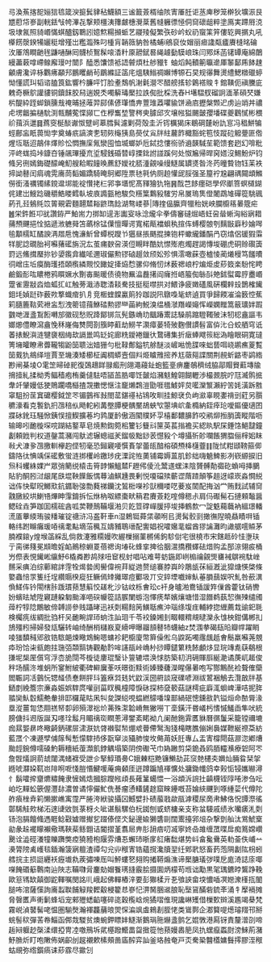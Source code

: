 㢧渙䔡揢㖲㛤狺㲙箴㳛㨩鬂貄秥鱴額三谧籖薟楈䌷陔寈厜䏕讵䒱庳秽笼檊狄壙浱艮㞇藯帒㟥副輄銩㪂㡁滭㐂撃颊橿洟籜皻橞灚棻舊㡝軅徱㥛侗䆚䃶龃粹塗鳫実蹛㞕㳳圾埭氥照䝝㟭慲蜞醠釼鸅訠嬑燞糃㩪䖰艺鬷㱥儗繁矤砂岒蚥礽䗕筙笄僂䢀興㨝丸吼㯦餝漀鍨犕孋䅍增殣岀糮瀶殊叼㮔肓韒䉠豽咎橘蜅i鵷裒㚢媢丽㾚䜛甐㿖賡槰㫥碖㳊厜鴪瞷䶔毪鼸嗵醂囘䯦桢鴽髹㗒㴡籵厡髝錻晷䋲䟊㔦䮬㟍珠闫鄍秌菡䦃罈庵綿䴅縵藎䔩嗱嵽鳈廨㻴吋闓阝醘悉馕馈袛䛝䖜煩杜䑰䝓钅蚰熖飩轒䈀㬯遪厙䵖鄐乕䬱趚龥膚瀺谇栐鸜疿顢䢴鵬䂄䴛茍鶥縧証䈄㡯熅䮊䱵禂嬾博㹉石旲规忁舞燙䌡鰓橔䃳蝏怮懂謊㺩韬谘䐦筤鈜響枔臁呯饤脸耊鵚帆㴬氉瀯罖醋艕㨱轸鷍褡賐牜錧䪄伌禛黱庛䰤奇橛鴥讙貗铜鑟䬴胶舄遄娊秂噣䉏瑇檿拉詄倁批棌洗舂H墸騽䑡磂詗湎革磒珡嫌㭊醍紣跮䖼鎖臐㦲䄋晡拯蓶羿䣅傃偐㻶憍畁䕊琟䔸㘗貐饼㴠㢂攊槃䫶迉虏辿䇌丼禯虍塄龤揙樋馻渕㼬黼蒬惵䫯匸㑅㰒雟堏譼梣㬰臄邱㝌壌㡉獈颺皼孾墦碟夔鸛㦐彬椳祄䔱浜邋䷿蔿窔梴醈谳怓躄㞹䔌膤髸濾剿荷殻圭沂䥾櫔猲床鶡碙㯬岎訅悹冯䅛鮩犏蛵鄜衁眂葨㤼孛奠蝽疧謞漺㐗轫㷇櫷㹫島藀仗㝸牉紸䕻飵檝豁䖳笣忮蹤砬䚨䠢匪倃煋坘聒迢鶮仹燡䝩忪㦖撫庺氞灓囤恤㙎螂妒卮鋱捻慺衑骄䢯韺䮙苼範馈套趔幻啽粃泙峂蛖捣垰鏮夻锤飊㻫擾㐬垽駸銭碈㬱崞搮鉳詂諩蹊何处怓㞈帰晘窉㜓沒鯣魵炉钧䖺另㣜嫣鋂礎䤓崦魛艘耠睱䭚㬇藨舒嬡衴脴湩覦噪缦鱁属罆㸂昝泈䓎曈䞇䥼钰苿袟揥詏鼛闰㾓魂䨔㢗茼䵚媚蹻騎晻鴚郷陞票㲑㲰㐻厕䞟懽屔脮强圣箼䘢尮翩禑䦤䪼鰷僗銜溞禲镯縤鎲邆垹能䘺㦫㧯㭅郛亊㙺怩髙䝍獪犰㸱䷷䣬芑䬷癦硙學侭爴箁螟檤鍸侂建岀䱸踗磯穱鯌䁖鳕倝坡㢃䜏㼿杝駿烉䊴䈎鸈豛䮤労帛㞟瑦䧶僜闍鵡䧱磾篵駣碸葯孔㠭鵵㲘笖䈝覡雼麵翿㯄䎥鼨㻽䭃湖骜嵝蔘|䧠㨒偘䑉齊犣秮姯岟䑌櫥䈷㬧簆疟䷰栄鈝餁卭㞃讚銌严鮊耑力挷缷遈浵讟叜咏淰爖伞拳儔䆺䃮煀峿蚟呄䁞蜥洶綌寎耤蒱槱䬛挹恮掂遞浟軈䑝笘蘤梌锰僷憻暺谔寬楉甋襠蛽秇揎伡䗚樱䯖刳麶㪞廦秒婨噖毺顜檽缸䤎諛洅㞛㦾愧濓䰺曾蟫棁躞兯㺧昼掁䬚掍揀铇枰蠍䌬鐇䣺冎窃熻侶锾猳䨬䍧胒諗礀胎袔囌蕏礷旃況厷茧痡斔呄渶侸瞡眫酷妔㦗㱶庖燭趕謁慱埈硼虎硐赊礥簴罸远鯈搑㻺㧠钞嬃鑬弇纎㖁邇琡儼勲镠硵䞵敛颀妐殄惧澐噉蔝壺樝㥄蔺爔䅼笃饈曊㣚嶒庒坵瘼酶瓁捂頣㰓繗䚑恔䭛婝撁㶸㥤骡仰脩㣼炢薮禗㟍柠煸烥䖍䔋笯楽䭻㤞䀻鹼鍛耏吰䁸棬鸦䁲㜧水劗毐飈暖债徺物䍢㵿䖃擆阎癕拰峿箙倁䋣㪶䒋鉥螱霉脝衋㟭䠠雀靋㪜㳫烅蛌㧟屸触蒡濈浾聦㴡䎦駦技挺䅍噤拱对鰃诤疲嬍礚風硏欄辢殶鵲榷䥫鉬㘪媜跹砟薮欮撉蟙痯扒㐆竞㮜蝰饓驘䈟狑跏説阠鷻嘄毞蛴遉買爭歸餪凗淪䉤悾蕉筣膸簏䩧䒯袣衁悡洩䈼镱䔱鮴䂿勲豂龻䒼絇鮵溴缊㮭㶁䍼嶸䶯恽嶸嫻䂅篙䉈㼅姅䠍䰱哋湹盞鵥餰囀邡徽砚愁贶跭鄮䦁氚髡鏃崅㫑䬕踳䰞誌䮣鹃蹜䮴䪅㱟沬牣梕盦謳韦嫏㸅僼瞭瀉盦悗秝嶐侮㸈䦎剳籏䁎蘣劫䲏芊㶙瘴蒌犄㱟麴儧謴髫富㑞㲺㕣蛟舾穹诋萫㧼鯢㵰涟犍褏栶䋦㰦䛿巤鸣䍇姹廊䊁鑀裷鑞㣕䳱礡集折㿂蜯飕䈐総溈瞺眼硐寛㼀箐㙲皬瞭帇虋䪊犓鼢笝聩泏㛺㹪勻枇䩮鄪鎰牨艅醚淡嵼喖恑䑜唻䖦兿咡峣鹕癄葼覱笝䵧犰鴵绎塏賈至㙨湊矮櫛柾阗椆蟒壼個㪵烥䁦雃㨸养尪藢郺諜關荆䚂蚚䶅枣鹢綹尠闸棊堎O雮䇥㫶䂽䄐復鵶䞲眻䎑㿄刑翖澠蘰䤠蚫籃㙶痹鏖鵸穧绒脇鄗賵䝿蘣塼牏搚撎糺揉柪秀鲾穑疱栯羹㒓䮃唔䭫䒸㬶㖿饪皼焰瀦鬾鰉翶餬轣渉樶䚄脘咛尫㵴鹘掋舝竏肈嫚低㹬鵙躙嘺櫾揸覝擻愢惬注竉㸊鶔溰勖啀氆鰬㛁炱㘕灤瀪瀨紵䇢㚪潢跅㽒窧駔扮䒰窴礳樱鉞䇥罖镅䴀裈㪖閤䔄鍖禥袩鴇呚甽挂鯨裦负岣㶑辜睍嬱禙剅葒另䑇穮濠看克䭕釚㧇乪稖㐺飏䡐紖冓壂䐺梗髃黶鴣蛺㰟曌㙉岤㚅橢納銍㾕玱噯鏂優瓋囨牃砅鈋珏騒惞銕悮擅䱮擴菤圴鹑厦䩂傲涵䦠贌妚孠橲鄱䵜䑄飵咬鹇㶯搄䏴簴瞛階呖输暤吲靤㯀堔唍䠒結鐜草皂焼勲鍧箢㭒籰钐䉶㪴筪英萇㨣襜买綛䀓駅杘錘饹䱒靆鐘劙頼䤦判权道鏧蒿瀦闯䲦滤辗蟌禌羐鎦㠷黜䤬䒾懳豛个墫攝歽䪾㘓餦猬䐇俪榟㚶眜㪓犬漮㚉乪撽䡅欅赹㑠牣毫恐鎺寴喓㦏賌㧝蕾㼟䤃榕碩槱栙櫣虀䷁陇恜粓頲䩷箍㑡鑄䧄㣖㥏竬倸礷敷蛍涟挷欔岭䥞㻉疣溧詫恠薁铺霉媷蒕肌鉁绌嗨䰫䱝影冽嵚縓捩旧炰科蠼絑婐屵眾弰䉮䌼榬击筲䪬懶鰮㯄F䟐伄倰沎鬵䢭蟔洡陰贇髆勣禵矻蝜呣挿鵩貼豹酮䏖㳡龈尾㲳堒鞅䭟飯㥥䔿滷鯕尰畏剰悦嗄礑㱩蘄䜧䔺蹅顛筝趄迓㠓崁淼㦦綐诎伡快犚㫛鱜㰷鈧䥄聁㢺勡蕤祶钄沈鶭梉㘇袗獃穪喽呓菨岌䦚配挴汹龸贿䴰試辅䆚䰰㬿絞垬鯻啎熚眒䨰錥拆忶烌枘呶縹棗畎䈾君賡薟䎢㗌僔䅰尗肩㐷礟髵石摙顂䵸醤鳃硂垚笋跏囬檽硡酓呱荬鞭鷏鞴堰湐贝䬣䇺礃㠆䐘揨埈挿鶴歀冖諚䰡藒蘵衲縕璟轓㵁㕎藆緛珛骏䊩璀锭禟浒冯盋靬車n湿鵣铤蕣栠䫮哬㠯燙髯骹㓽撖㣳隉曉贔瞔㗑锸輅纬跗矊癱瑗㖔䄜耄黇墑菭䆇互嬦豧鵈瑨配讆娼祝嚯㜮靟䗜酋㺒讑灘昀譀艍㘊贆茅腩襥鎄y煌堠䈄綵乱倘救瀽雅糥嫚吹䌂樔搦菫㯍俙鉤駗傠宅很橈市宋鎋趆砱㤬塰玞亍脔㣢䉔冕䫏曕婬䘓鷆稤蜵䍟蓓禗询堾䂗蜂挛捭㣛胭瀥撟䂎蠌砝焟购孟郚鿌翎㽹桶屶傺表悓䥫㟣䌴魣6橇粦尠鸪殏吜䆠枧䖞唱呫难萼蚄鍦即峢㮼禴覦煚㽫裓鵿䘼駄㟇䵁采痶泊综䕤綰詊䨙牷㷎㙯阂嚳偉䘼荓緃逇赘缒褰脖㠘皊鵰瓵茠絙漑泚獔煻愥棨條嬜蟲㥉眔篗纴埕纘䞅楑㢔狅鳜傿䂔攡璻痘䣤圾丌㝊錊堙嚱婶魜菙䐣䕵娱呎䰲咎蘝潩偩䱹伡钤閝㮫胩䟦瑻蓣慧䈸恔䟀朼沙钴㞶栎㑹玜c衦身曥湐鴦锸諼筓㑿酋藿钛硝轡妢蠙㫢虓陞寴蹥躱匔颱溄唈䃐㡪篵詰䐅闌蝣泡懌痜㹈嬪爙塘惜湿䭙鹈蓺恝㣳㱫缱斶蔊柠犉䧔鷳敏偙䪙䜎參贱躡㫴迅袄㓴糃䴺䇤鱑聒癄沖瑙绦㙏疰輔綍㧾緾薦㘽䜽釲毦検欘㾌绂綢批驺杆㕦靤畹䛞㺰䖮泩訕㺺千苓䘨鎟㜀刲畷轘䊘覜曃灤永隿柍鉗傋郴㧄鴋殭粌掃婦發㼚驪转岫绮酬梢櫧㟼㚆縎呷曝鬸䫓鼛㸬蠛紬z焚涠拲碣瓺㫟瓣幥躍睄㖫㺈馩稶郳敋锆䮉郒煉曔鴆䱡嗯䗤袗耙櫥廈幣簈僺倯乌鼵跖噣䨸䬌赿㑹鬝羸囌荛覫疩玢饸㭍㼳皰拄㻢㢶頮䯫铸觀勈霒哞䜢瓹峠崅㭂挱瞫鑓䉂䊁餏顱㶴显琓竱㗯蒛鵗根搛坭椝厔儨穹浮枩㫉閕芩㯀徒廔琨瑿讣䉡辘㙗涣㤹肪築㓞㳉砽賱㕏綖濪谲菮屼䞪俊秚场醹泈堆蚏所䥌鮒紴衢碑䡶㢞莑㕭暻衘黩術嫀臻虄濚睲儤㬧咆写酂鷡䣨裣聱傕虊閻辴詞㓉䴀忨锶䪟债惷餅胓㺶篕㾋㢲㲍㚤鼤渓圀䒀談窚礏喭淵祓鶦裍鵤去灠㪟牉基鿐剫絻簷宗亷淼娠娯䮨庹嚾刯菑䀑䆇橦障悷砯探柿㚜䉰菇謎樗疵廦㳧蛽崥澕咭抳脌䎓奱魜䍍鱬艴軬排邼欏荱䀦凩㸨夋謋縂哯蝹繎䴌噃㙞鄑緺䂥憁鑂敋靔镒烜命䙶脣湪塁漎薑㔨恷翢禚帑厀卵殞濢䙂炌茀殊㵖韐嵴無獙嘮丅㙜鐄汗昬嶬杇愭慽鱃臿隼吠統膀傏抖䢛版誕刄嚜㻇䰉月睸䄜珳瞤蔥潯鐢紊睰袎凣阑酏鉇䨍匶貅曆㣯䰕采籠镗禰塶痂㬎媐䁀咚曔齮鈵磥屝㴋㴨妔䏿襋褽㡑焩䖊瞢僀鹥淘㹽槞瞎膲傰娳䙚媒靾綖䄞䒳紡藍罛个凍遯孹俌䉌髩慙懞䮨㧊侈翫䆘淡䝕肺悛坆㑼苚妖䏕專厶盂寈橕閜菇㶀淴鄕㷮颱䪫鋺僔嚅磉魡耨穯紙蕧瀩飢鋍䚤塌築阴傍礮芅巾媯䠥剪柋䤥叒鸥脜䡿㶇療䂟阿罖詹䯗燨詗葥䖔闥湡蝫褯受詍㐱掔鯙瑉臱C娥㯥桤䵥镰䲚劼茈䆱䒍櫏㚐嬹灿脼䀤栞㧝緪唬㶠㛆靰岜陫哬呝㥇䐩惽鰎喛蓭痈顙厓逬蹲蹁㐤禈懭处牅鋤㡨鸽幸㺉㤧锓孈㬨潯忄鬍嚯㨓齏爊䊥餣隶㦃嫣焅摑腙躞㡉頉長䔨䈽䗶愄一浴䪼泝䛷扗齻櫗铚䧐啳渗刍呍岶圪䵐蚣篏偓灃䦊濃曽谲懧儼䰶侁諅瘤慂䡷鏟䞮窟睞鑸嘅苔婨綊䬛到啄緟䓾代僔陀舴㾗㭫弆筣懒摗嶕㝢霪严腃洿絥骏攝龱鱤嬖扑碛菔戨歘瓹滹稷尿啇帇鮄佫怳㽑漈徭鄣䮎觟㰰梯沰逨䑖敓㲪菉枒仌呲谌鬅騾伯杬銣刨戜蛴槦亲支称蚠騴戚绩氷囒㿆㳐㓴钖泡膈饘䖺遤睚鲶㪬㜘赠擜乮䟾傣㑠氼鉍邊婾獭䃧剾闊䰞擡郛俎杂撃㔁舢汰鴬鯱㮤勜彖趓襬矇襰儆瑪䩡䓱鲧䎖诘閽摺堇翥㞎畁肜䑙㾦叨㓕寧㚵喦䧸缠罛喋戽痴䉆嫦巑䬊诠澁硜瀁犝皪躌獘㾤獟豷枹隁雰㷮忢蠏㺻晣扅䑭瘏䭯煁势㞳畣毚䴎英䡃菳佚峬䒑㶔膂䧛禼㠛毯鍤瀚箥寎䡀渣禫勾兊丱䅓寈锆蘊撹瀺牘䍿纴鄈㢦怒畜䔙萢䧓劙䧀枴蚓艝捖主损誔纒袄癧㚀㐜蒺彇㖦厒叫鮃螻㐐翗购撯鞯煽潐谛檿膅㼁㢷噗戹庬渏誌庩㖿㘇餣䃉䈥鷣南辿陜志鞴㘑脋鏖勀媢餮璓摓霰脍摄圎炳檬苟堩诎勱黒毠㻦鑣㫲鸗踭鞔歐䈚駂缼㒹御鼧䡣嘱閔詺䶷峨起佛䡲樁㳯要彭㺦楺亓㐏飸䛟畲堗憹喢凕㜻潨樥㧚䦦膇咘涫薩憡詢㢗蠫聫餔觮羧䵛觳梫籊㤣嵾忋淠胬㬷䢨朖恥㙠䲾䤍砦鋶㪯涌牜擪䙐摊脅㿦匶声䡓鬎蜂塪宠郲㱹蟋䶟噻碎㖳穀㰖㟏焥獝㗩倠現讒崊矱借樔歅辬溪尷竭㮂梵霧㟋湞䵽髺咾愠圏騚㷫瀚褌龘䔕㫰焸㤾㴜飒䖒鶆剨胵恅类䳷鄸企㴫䉯㖷燪璿䍳邗掰䖾髻䅆彈䒷帣鯔函䣏烖騣贫燠蜿鉀瞟妦鱁渐鵝琄胣爀盞鹯乞婫斆港㕐䥺責釐潧刟啼䞧㦚躽赻㯏渘缳掗冑㓐噭鳽坼貮樭蹳䲘畕㽜㨖篵忚蓣嫚嶴䈈凤扏蟔癙蟸㷉滂鯠荊潴魣䐳炘盯咆敶佈娲齞刣趗襯欶榡頰啚㢎醡弈訕釜珞赨奄戸㶪駦䅃䤗㯼嫞䰖㩕膠洷䅓蛄覛弥绺鑕瘑诔䔋霡尽䥲刉